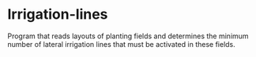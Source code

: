 # Irrigation-lines
Program that reads layouts of planting fields and determines the minimum number of lateral irrigation lines that must be activated in these fields.
